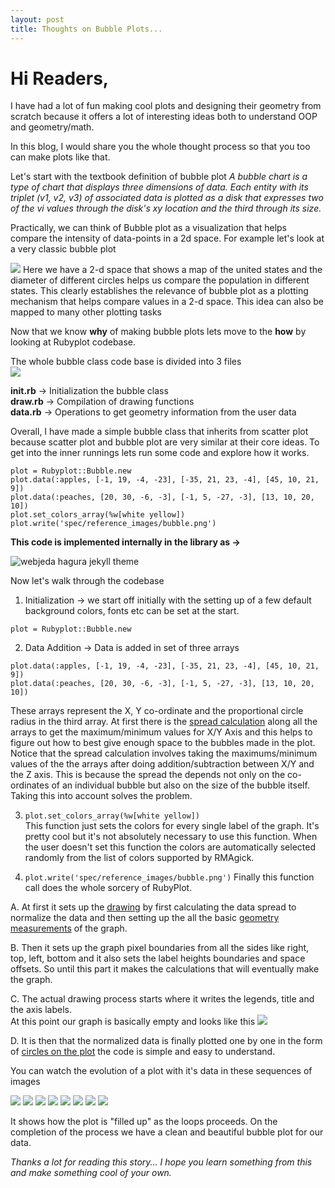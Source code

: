 ```yaml
---
layout: post
title: Thoughts on Bubble Plots...
---
```


# Hi Readers,  
I have had a lot of fun making cool plots and designing their geometry from
scratch because it offers a lot of interesting ideas both to understand
OOP and geometry/math.   

In this blog, I would share you the whole thought process so that you too can
make plots like that.

Let's start with the textbook definition of bubble plot
*A bubble chart is a type of chart that displays three dimensions of data. Each
entity with its triplet (v1, v2, v3) of associated data is plotted as a disk that
expresses two of the vi values through the disk's xy location and the third
through its size.*    

Practically, we can think of Bubble plot as a visualization that helps compare
the intensity of data-points in a 2d space. For example let's look at a very classic
bubble plot     

![](https://raw.githubusercontent.com/Arafatk/hagura/gh-pages/images/11.png)
Here we have a 2-d space that shows a map of the united states and the diameter of
different circles helps us compare the population in different states. This
clearly establishes the relevance of bubble plot as a plotting mechanism that helps
compare values in a 2-d space. This idea can also be mapped to many other plotting tasks

Now that we know **why** of making bubble plots lets move to the **how** by looking
at Rubyplot codebase.

The whole bubble class code base is divided into 3 files      
![](https://raw.githubusercontent.com/Arafatk/hagura/gh-pages/images/12.png)

**init.rb** -> Initialization the bubble class      
**draw.rb** -> Compilation of drawing functions     
**data.rb** -> Operations to get geometry information from the user data      

Overall, I have made a simple bubble class that inherits from scatter plot because
scatter plot and bubble plot are very similar at their core ideas. To get into the
inner runnings lets run some code and explore how it works.  


```
plot = Rubyplot::Bubble.new
plot.data(:apples, [-1, 19, -4, -23], [-35, 21, 23, -4], [45, 10, 21, 9])
plot.data(:peaches, [20, 30, -6, -3], [-1, 5, -27, -3], [13, 10, 20, 10])
plot.set_colors_array(%w[white yellow])
plot.write('spec/reference_images/bubble.png')
```

**This code is implemented internally in the library as ->**


![webjeda hagura jekyll theme](https://raw.githubusercontent.com/Arafatk/hagura/gh-pages/images/14.png)

Now let's walk through the codebase  
1. Initialization -> we start off initially with the setting up of
 a few default background colors, fonts etc can be set at the start.  
```
plot = Rubyplot::Bubble.new
```

2. Data Addition -> Data is added in set of three arrays
```
plot.data(:apples, [-1, 19, -4, -23], [-35, 21, 23, -4], [45, 10, 21, 9])
plot.data(:peaches, [20, 30, -6, -3], [-1, 5, -27, -3], [13, 10, 20, 10])
```      

These arrays represent the X, Y co-ordinate and the proportional circle radius
in the third array. At first there is the [spread calculation](https://github.com/Arafatk/magick-rubyplot/blob/master/lib/rubyplot/scripting/bubble/data.rb#L20) along all the arrays
to get the maximum/minimum  values for X/Y Axis and this helps to figure
out how to best give enough space to the bubbles made in the plot.
Notice that the spread calculation involves taking the maximums/minimum values
of the the arrays after doing addition/subtraction between X/Y and the
Z axis. This is because the spread the depends not only on the co-ordinates
of an individual bubble but also on the size of the bubble itself. Taking
this into account solves the problem.

3.  ```plot.set_colors_array(%w[white yellow])```  
This function just sets the colors for every single label of the graph. It's pretty
cool but it's not absolutely necessary to use this function. When the user doesn't
set this function the colors are automatically selected randomly from the list
of colors supported by RMAgick.

4. ```plot.write('spec/reference_images/bubble.png')```
Finally this function call does the whole sorcery of RubyPlot.

A. At first it sets up the [drawing](https://github.com/Arafatk/magick-rubyplot/blob/master/lib/rubyplot/artist/artist.rb#L35)
by first calculating the data spread to normalize the data and then setting up the
all the basic [geometry measurements](https://github.com/Arafatk/magick-rubyplot/blob/master/lib/rubyplot/artist/artist.rb#L46) of the graph.

B. Then it sets up  the graph pixel boundaries from
all the sides like right, top, left, bottom and it also sets the label heights
boundaries and space offsets. So until this part it makes the calculations that
will eventually make the graph.

C. The actual drawing process starts where it writes the legends, title and the axis labels.   
At this point our graph is basically empty and looks like this
![](https://raw.githubusercontent.com/Arafatk/hagura/gh-pages/images/15.png)  

D. It is then that the normalized data is finally plotted one by one in the form
of [circles on the plot](https://github.com/Arafatk/magick-rubyplot/blob/master/lib/rubyplot/scripting/bubble/draw.rb#L45)
the code is simple and easy to understand.

You can watch the evolution of a plot with it's data in these sequences of images

![](https://raw.githubusercontent.com/Arafatk/hagura/gh-pages/images/16.png)
![](https://raw.githubusercontent.com/Arafatk/hagura/gh-pages/images/17.png)
![](https://raw.githubusercontent.com/Arafatk/hagura/gh-pages/images/18.png)
![](https://raw.githubusercontent.com/Arafatk/hagura/gh-pages/images/19.png)
![](https://raw.githubusercontent.com/Arafatk/hagura/gh-pages/images/20.png)
![](https://raw.githubusercontent.com/Arafatk/hagura/gh-pages/images/21.png)
![](https://raw.githubusercontent.com/Arafatk/hagura/gh-pages/images/22.png)
![](https://raw.githubusercontent.com/Arafatk/hagura/gh-pages/images/23.png)

It shows how the plot is "filled up" as the loops proceeds.  On the completion
of the process we have a clean and beautiful bubble plot for our data.

*Thanks a lot for reading this story... I hope you learn something from this
and make something cool of your own.*
